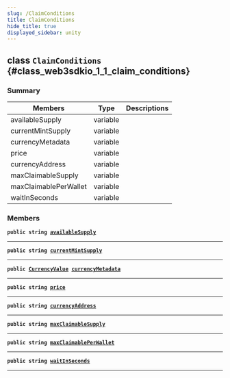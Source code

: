 ```yaml
---
slug: /ClaimConditions
title: ClaimConditions
hide_title: true
displayed_sidebar: unity
---
```


## class `ClaimConditions` {#class_web3sdkio_1_1_claim_conditions}

### Summary

| Members               | Type     | Descriptions |
| --------------------- | -------- | ------------ |
| availableSupply       | variable |              |
| currentMintSupply     | variable |              |
| currencyMetadata      | variable |              |
| price                 | variable |              |
| currencyAddress       | variable |              |
| maxClaimableSupply    | variable |              |
| maxClaimablePerWallet | variable |              |
| waitInSeconds         | variable |              |

### Members

**`public string `[`availableSupply`](#class_web3sdkio_1_1_claim_conditions_1a05063b44ef4382620ac534bee0e0ed0b)**

---

**`public string `[`currentMintSupply`](#class_web3sdkio_1_1_claim_conditions_1a199d21010fe8174122725dd22b73388c)**

---

**`public `[`CurrencyValue`](docs/unity/CurrencyValue.md#struct_web3sdkio_1_1_currency_value)` `[`currencyMetadata`](#class_web3sdkio_1_1_claim_conditions_1a6a88e5223560666ebacc34fbaf65e670)**

---

**`public string `[`price`](#class_web3sdkio_1_1_claim_conditions_1a3fc57191f23b424f6c969145b2c209ca)**

---

**`public string `[`currencyAddress`](#class_web3sdkio_1_1_claim_conditions_1a4e1d860cdab46bd8917d1658353dd1b7)**

---

**`public string `[`maxClaimableSupply`](#class_web3sdkio_1_1_claim_conditions_1a882d8011a1be4b6cb11ee36954961b5c)**

---

**`public string `[`maxClaimablePerWallet`](#class_web3sdkio_1_1_claim_conditions_1a828b814135eec1c17b68ee941d0aff27)**

---

**`public string `[`waitInSeconds`](#class_web3sdkio_1_1_claim_conditions_1ae1cf9fb214afce4c675dc664f24e522d)**

---

